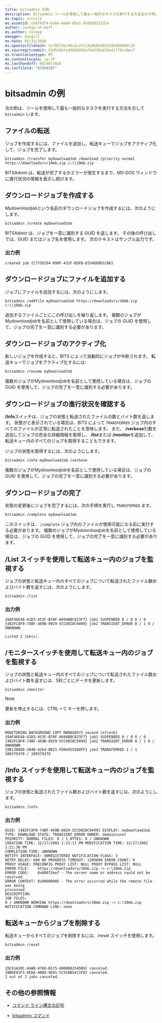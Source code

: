```yaml
---
title: bitsadmin の例
description: Bitsadmin ツールを使用して最も一般的なタスクを実行する方法を示す例。
ms.topic: article
ms.assetid: cb8f8374-ba6e-4a68-85a1-9a95b8215354
author: coreyp-at-msft
ms.author: coreyp
manager: dongill
ms.date: 05/31/2018
ms.openlocfilehash: 5cf827ebc96c2caf114a9605482a33636689dc25
ms.sourcegitcommit: 53d526bfeddb89d28af44210a23ba417f6ce0ecf
ms.translationtype: MT
ms.contentlocale: ja-JP
ms.lasthandoff: 08/06/2020
ms.locfileid: "87894587"
---
```

# <a name="bitsadmin-examples"></a>bitsadmin の例

次の例は、ツールを使用して最も一般的なタスクを実行する方法を示して `bitsadmin` います。

## <a name="transfer-a-file"></a>ファイルの転送

ジョブを作成するには、ファイルを追加し、転送キューでジョブをアクティブ化して、ジョブを完了します。

`bitsadmin /transfer myDownloadJob /download /priority normal https://downloadsrv/10mb.zip c:\\10mb.zip`

BITSAdmin は、転送が完了するかエラーが発生するまで、MS-DOS ウィンドウに進行状況の情報を表示し続けます。

## <a name="create-a-download-job"></a>ダウンロードジョブを作成する

*Mydownloadjob*という名前のダウンロードジョブを作成するには、次のようにします。

```
bitsadmin /create myDownloadJob
```

BITSAdmin は、ジョブを一意に識別する GUID を返します。 その後の呼び出しでは、GUID またはジョブ名を使用します。 次のテキストはサンプル出力です。

### <a name="sample-output"></a>出力例

`created job {C775D194-090F-431F-B5FB-8334D00D1CB6}`

## <a name="add-files-to-the-download-job"></a>ダウンロードジョブにファイルを追加する

ジョブにファイルを追加するには、次のようにします。

```
bitsadmin /addfile myDownloadJob https://downloadsrv/10mb.zip c:\\10mb.zip
```

追加するファイルごとにこの呼び出しを繰り返します。 複数のジョブが*Mydownloadjob*を名前として使用している場合は、ジョブの GUID を使用して、ジョブの完了を一意に識別する必要があります。

## <a name="activate-the-download-job"></a>ダウンロードジョブのアクティブ化

新しいジョブを作成すると、BITS によって自動的にジョブが中断されます。 転送キューでジョブをアクティブ化するには:

```
bitsadmin /resume myDownloadJob
```

複数のジョブが*Mydownloadjob*を名前として使用している場合は、ジョブの GUID を使用して、ジョブの完了を一意に識別する必要があります。

## <a name="determine-the-progress-of-the-download-job"></a>ダウンロードジョブの進行状況を確認する

**/Info**スイッチは、ジョブの状態と転送されたファイルの数とバイト数を返します。 状態がと表示されている場合は、BITS によって `TRANSFERRED` ジョブ内のすべてのファイルが正常に転送されたことを意味します。 また、 **/verbose**引数を追加してジョブの完全な詳細情報を取得し、 **/list**または **/monitor**を追加して、転送キュー内のすべてのジョブを取得することもできます。

ジョブの状態を取得するには、次のようにします。

```
bitsadmin /info myDownloadJob /verbose
```

複数のジョブが*Mydownloadjob*を名前として使用している場合は、ジョブの GUID を使用して、ジョブの完了を一意に識別する必要があります。

## <a name="complete-the-download-job"></a>ダウンロードジョブの完了

状態の変更後にジョブを完了するには、次の手順を実行し `TRANSFERRED` ます。

```
bitsadmin /complete myDownloadJob
```

このスイッチは、 `/complete` ジョブ内のファイルが使用可能になる前に実行する必要があります。 複数のジョブが*Mydownloadjob*を名前として使用している場合は、ジョブの GUID を使用して、ジョブの完了を一意に識別する必要があります。

## <a name="monitor-jobs-in-the-transfer-queue-using-the-list-switch"></a>/List スイッチを使用して転送キュー内のジョブを監視する

ジョブの状態と転送キュー内のすべてのジョブについて転送されたファイル数およびバイト数を返すには、次のようにします。

```
bitsadmin /list
```

### <a name="sample-output"></a>出力例

```
{6AF46E48-41D3-453F-B7AF-A694BBC823F7} job1 SUSPENDED 0 / 0 0 / 0
{482FCAF0-74BF-469B-8929-5CCD028C9499} job2 TRANSIENT_ERROR 0 / 1 0 / UNKNOWN

Listed 2 job(s).
```

## <a name="monitor-jobs-in-the-transfer-queue-using-the-monitor-switch"></a>/モニタースイッチを使用して転送キュー内のジョブを監視する

ジョブの状態と転送キュー内のすべてのジョブについて転送されたファイル数およびバイト数を返すには、5秒ごとにデータを更新します。

```
bitsadmin /monitor
```

> [!NOTE]
> 更新を停止するには、CTRL + C キーを押します。

### <a name="sample-output"></a>出力例

```
MONITORING BACKGROUND COPY MANAGER(5 second refresh)
{6AF46E48-41D3-453F-B7AF-A694BBC823F7} job1 SUSPENDED 0 / 0 0 / 0
{482FCAF0-74BF-469B-8929-5CCD028C9499} job2 TRANSIENT_ERROR 0 / 1 0 / UNKNOWN
{0B138008-304B-4264-B021-FD04455588FF} job3 TRANSFERRED 1 / 1 100379370 / 100379370
```

## <a name="monitor-jobs-in-the-transfer-queue-using-the-info-switch"></a>/Info スイッチを使用して転送キュー内のジョブを監視する

ジョブの状態と転送されたファイル数およびバイト数を返すには、次のようにします。

```
bitsadmin /info
```

### <a name="sample-output"></a>出力例

```
GUID: {482FCAF0-74BF-469B-8929-5CCD028C9499} DISPLAY: myDownloadJob
TYPE: DOWNLOAD STATE: TRANSIENT_ERROR OWNER: domain\user
PRIORITY: NORMAL FILES: 0 / 1 BYTES: 0 / UNKNOWN
CREATION TIME: 12/17/2002 1:21:17 PM MODIFICATION TIME: 12/17/2002 1:21:30 PM
COMPLETION TIME: UNKNOWN
NOTIFY INTERFACE: UNREGISTERED NOTIFICATION FLAGS: 3
RETRY DELAY: 600 NO PROGRESS TIMEOUT: 1209600 ERROR COUNT: 0
PROXY USAGE: PRECONFIG PROXY LIST: NULL PROXY BYPASS LIST: NULL
ERROR FILE:    https://downloadsrv/10mb.zip -> c:\10mb.zip
ERROR CODE:    0x80072ee7 - The server name or address could not be resolved
ERROR CONTEXT: 0x00000005 - The error occurred while the remote file was being
processed.
DESCRIPTION:
JOB FILES:
0 / UNKNOWN WORKING https://downloadsrv/10mb.zip -> c:\10mb.zip
NOTIFICATION COMMAND LINE: none
```

## <a name="delete-jobs-from-the-transfer-queue"></a>転送キューからジョブを削除する

転送キューからすべてのジョブを削除するには、/reset スイッチを使用します。

```
bitsadmin /reset
```

### <a name="sample-output"></a>出力例

```
{DC61A20C-44AB-4768-B175-8000D02545B9} canceled.
{BB6E91F3-6EDA-4BB4-9E01-5C5CBB5411F8} canceled.
2 out of 2 jobs canceled.
```

## <a name="additional-references"></a>その他の参照情報

- [コマンド ライン構文の記号](command-line-syntax-key.md)

- [bitsadmin コマンド](bitsadmin.md)
